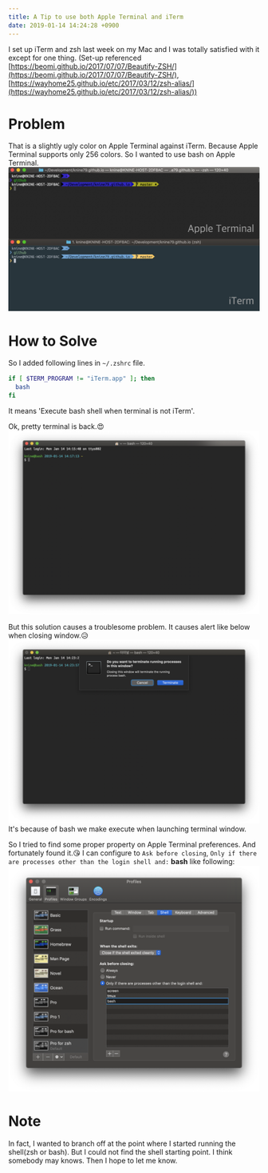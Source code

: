 ```yaml
---
title: A Tip to use both Apple Terminal and iTerm
date: 2019-01-14 14:24:28 +0900
---
```


I set up iTerm and zsh last week on my Mac and I was totally satisfied with it except for one thing.
(Set-up referenced [https://beomi.github.io/2017/07/07/Beautify-ZSH/](https://beomi.github.io/2017/07/07/Beautify-ZSH/), [https://wayhome25.github.io/etc/2017/03/12/zsh-alias/](https://wayhome25.github.io/etc/2017/03/12/zsh-alias/))

# Problem
That is a slightly ugly color on Apple Terminal against iTerm.
Because Apple Terminal supports only 256 colors. So I wanted to use bash on Apple Terminal.
![](/assets/compare-color.png)

# How to Solve
So I added following lines in `~/.zshrc` file.
```bash
if [ $TERM_PROGRAM != "iTerm.app" ]; then
  bash
fi
```
It means 'Execute bash shell when terminal is not iTerm'.

Ok, pretty terminal is back.:heart_eyes:
![](/assets/pretty-terminal.png)

But this solution causes a troublesome problem.
It causes alert like below when closing window.:disappointed_relieved:
![](/assets/alert-on-close.png)
It's because of bash we make execute when launching terminal window.

So I tried to find some proper property on Apple Terminal preferences.
And fortunately found it.:kissing_heart:
I can configure to `Ask before closing`, `Only if there are processes other than the login shell and:` **bash** like following:
![](/assets/configure.png)

# Note
In fact, I wanted to branch off at the point where I started running the shell(zsh or bash). But I could not find the shell starting point. I think somebody may knows. Then I hope to let me know.
